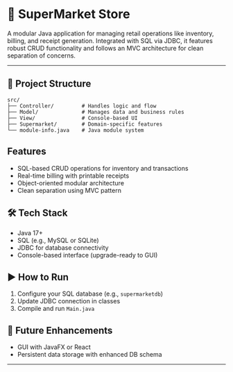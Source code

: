 
# 🛒 SuperMarket Store

A modular Java application for managing retail operations like inventory, billing, and receipt generation. Integrated with SQL via JDBC, it features robust CRUD functionality and follows an MVC architecture for clean separation of concerns.

---

## 📁 Project Structure

```
src/
├── Controller/         # Handles logic and flow
├── Model/              # Manages data and business rules
├── View/               # Console-based UI
├── Supermarket/        # Domain-specific features
└── module-info.java    # Java module system
```

##  Features
- SQL-based CRUD operations for inventory and transactions
- Real-time billing with printable receipts
- Object-oriented modular architecture
- Clean separation using MVC pattern

## 🛠️ Tech Stack
- Java 17+
- SQL (e.g., MySQL or SQLite)
- JDBC for database connectivity
- Console-based interface (upgrade-ready to GUI)

## ▶️ How to Run
1. Configure your SQL database (e.g., `supermarketdb`)
2. Update JDBC connection in classes
3. Compile and run `Main.java`



## 🧭 Future Enhancements
- GUI with JavaFX or React
- Persistent data storage with enhanced DB schema

---
